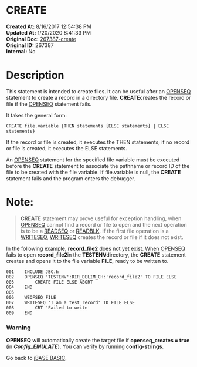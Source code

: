 # CREATE

**Created At:** 8/16/2017 12:54:38 PM  
**Updated At:** 1/20/2020 8:41:33 PM  
**Original Doc:** [267387-create](https://docs.jbase.com/36868-jbase-basic/267387-create)  
**Original ID:** 267387  
**Internal:** No  


# Description

This statement is intended to create files. It can be useful after an [OPENSEQ](./../openseq) statement to create a record in a directory file. **CREATE**creates the record or file if the [OPENSEQ](./../openseq) statement fails.

It takes the general form:

```
CREATE file.variable {THEN statements [ELSE statements] | ELSE statements}
```

If the record or file is created, it executes the THEN statements; if no record or file is created, it executes the ELSE statements.

An [OPENSEQ](./../openseq) statement for the specified file variable must be executed before the **CREATE** statement to associate the pathname or record ID of the file to be created with the file variable. If file.variable is null, the **CREATE** statement fails and the program enters the debugger.

# Note:


> **CREATE** statement may prove useful for exception handling, when [OPENSEQ](./../openseq) cannot find a record or file to open and the next operation is to be a [READSEQ](./../readseq) or [READBLK](./../readblk). If the first file operation is a [WRITESEQ](./../writeseq), [WRITESEQ](./../writeseq) creates the record or file if it does not exist.


In the following example, **record\_file2** does not yet exist. When [OPENSEQ](./../openseq) fails to open **record\_file2**in the **TESTENV**directory, the **CREATE** statement creates and opens it to the file variable **FILE**, ready to be written to.

```
001    INCLUDE JBC.h
002    OPENSEQ 'TESTENV':DIR_DELIM_CH:'record_file2' TO FILE ELSE
003        CREATE FILE ELSE ABORT
004    END
005
006    WEOFSEQ FILE
007    WRITESEQ 'I am a test record' TO FILE ELSE
008        CRT 'Failed to write'
009    END
```

### Warning

**OPENSEQ** will automatically create the target file if **openseq\_creates = true** (in ***Config\_EMULATE***).
You can verify by running **config-strings**.





Go back to [jBASE BASIC](./../jbase-basic-programmers-reference-guide).



